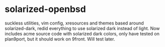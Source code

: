 # solarized-openbsd
suckless utilities, vim config, xresources and themes based around solarized-dark, redid everything to use solarized dark instead of light.
Now includes acme source code with solarized dark colors, only have tested on plan9port, but it should work on 9front. Will test later. 
